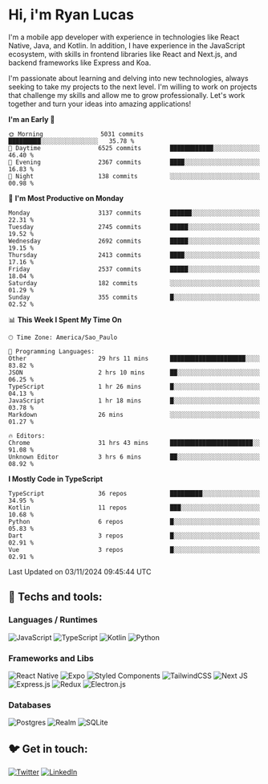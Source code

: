 # Hi, i'm Ryan Lucas

I'm a mobile app developer with experience in technologies like React Native, Java, and Kotlin.
In addition, I have experience in the JavaScript ecosystem, with skills in frontend libraries like React and Next.js, and backend frameworks like Express and Koa.

I'm passionate about learning and delving into new technologies, always seeking to take my projects to the next level. I'm willing to work on projects that challenge my skills and allow me to grow professionally. Let's work together and turn your ideas into amazing applications!


<!--START_SECTION:waka-->
**I'm an Early 🐤** 

```text
🌞 Morning                5031 commits        █████████░░░░░░░░░░░░░░░░   35.78 % 
🌆 Daytime                6525 commits        ████████████░░░░░░░░░░░░░   46.40 % 
🌃 Evening                2367 commits        ████░░░░░░░░░░░░░░░░░░░░░   16.83 % 
🌙 Night                  138 commits         ░░░░░░░░░░░░░░░░░░░░░░░░░   00.98 % 
```
📅 **I'm Most Productive on Monday** 

```text
Monday                   3137 commits        ██████░░░░░░░░░░░░░░░░░░░   22.31 % 
Tuesday                  2745 commits        █████░░░░░░░░░░░░░░░░░░░░   19.52 % 
Wednesday                2692 commits        █████░░░░░░░░░░░░░░░░░░░░   19.15 % 
Thursday                 2413 commits        ████░░░░░░░░░░░░░░░░░░░░░   17.16 % 
Friday                   2537 commits        █████░░░░░░░░░░░░░░░░░░░░   18.04 % 
Saturday                 182 commits         ░░░░░░░░░░░░░░░░░░░░░░░░░   01.29 % 
Sunday                   355 commits         █░░░░░░░░░░░░░░░░░░░░░░░░   02.52 % 
```


📊 **This Week I Spent My Time On** 

```text
🕑︎ Time Zone: America/Sao_Paulo

💬 Programming Languages: 
Other                    29 hrs 11 mins      █████████████████████░░░░   83.82 % 
JSON                     2 hrs 10 mins       ██░░░░░░░░░░░░░░░░░░░░░░░   06.25 % 
TypeScript               1 hr 26 mins        █░░░░░░░░░░░░░░░░░░░░░░░░   04.13 % 
JavaScript               1 hr 18 mins        █░░░░░░░░░░░░░░░░░░░░░░░░   03.78 % 
Markdown                 26 mins             ░░░░░░░░░░░░░░░░░░░░░░░░░   01.27 % 

🔥 Editors: 
Chrome                   31 hrs 43 mins      ███████████████████████░░   91.08 % 
Unknown Editor           3 hrs 6 mins        ██░░░░░░░░░░░░░░░░░░░░░░░   08.92 % 
```

**I Mostly Code in TypeScript** 

```text
TypeScript               36 repos            █████████░░░░░░░░░░░░░░░░   34.95 % 
Kotlin                   11 repos            ███░░░░░░░░░░░░░░░░░░░░░░   10.68 % 
Python                   6 repos             █░░░░░░░░░░░░░░░░░░░░░░░░   05.83 % 
Dart                     3 repos             █░░░░░░░░░░░░░░░░░░░░░░░░   02.91 % 
Vue                      3 repos             █░░░░░░░░░░░░░░░░░░░░░░░░   02.91 % 
```




 Last Updated on 03/11/2024 09:45:44 UTC
<!--END_SECTION:waka-->

## 🔧 Techs and tools: 

### Languages / Runtimes
![JavaScript](https://img.shields.io/badge/javascript-%23323330.svg?style=for-the-badge&logo=javascript&logoColor=%23F7DF1E)
![TypeScript](https://img.shields.io/badge/typescript-%23007ACC.svg?style=for-the-badge&logo=typescript&logoColor=white)
![Kotlin](https://img.shields.io/badge/kotlin-%230095D5.svg?style=for-the-badge&logo=kotlin&logoColor=white) ![Python](https://img.shields.io/badge/python-3670A0?style=for-the-badge&logo=python&logoColor=ffdd54)

### Frameworks and Libs
![React Native](https://img.shields.io/badge/react_native-%2320232a.svg?style=for-the-badge&logo=react&logoColor=%2361DAFB)
![Expo](https://img.shields.io/badge/expo-1C1E24?style=for-the-badge&logo=expo&logoColor=#D04A37)
![Styled Components](https://img.shields.io/badge/styled--components-DB7093?style=for-the-badge&logo=styled-components&logoColor=white)
![TailwindCSS](https://img.shields.io/badge/tailwindcss-%2338B2AC.svg?style=for-the-badge&logo=tailwind-css&logoColor=white)
![Next JS](https://img.shields.io/badge/Next-black?style=for-the-badge&logo=next.js&logoColor=white)
![Express.js](https://img.shields.io/badge/express.js-%23404d59.svg?style=for-the-badge&logo=express&logoColor=%2361DAFB)
![Redux](https://img.shields.io/badge/redux-%23593d88.svg?style=for-the-badge&logo=redux&logoColor=white)
![Electron.js](https://img.shields.io/badge/Electron-191970?style=for-the-badge&logo=Electron&logoColor=white)

### Databases
![Postgres](https://img.shields.io/badge/postgres-%23316192.svg?style=for-the-badge&logo=postgresql&logoColor=white)
![Realm](https://img.shields.io/badge/Realm-39477F?style=for-the-badge&logo=realm&logoColor=white)
![SQLite](https://img.shields.io/badge/sqlite-%2307405e.svg?style=for-the-badge&logo=sqlite&logoColor=white)

## 🐦 Get in touch:

[![Twitter](https://img.shields.io/badge/Twitter-%231DA1F2.svg?style=for-the-badge&logo=Twitter&logoColor=white)](https://twitter.com/ryangst_)
[![LinkedIn](https://img.shields.io/badge/linkedin-%230077B5.svg?style=for-the-badge&logo=linkedin&logoColor=white)](https://www.linkedin.com/in/ryan-lucas-machado/)
